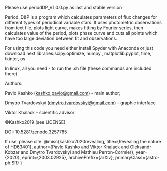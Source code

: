 Please use periodDP_V1.0.0.py as last and stable version

Period_D&P is a program which calculates parameters of flux changes for different types of periodical variable stars. 
It uses photometric observations from text file, plots light curve, makes fitting by Fourier series, then calculates 
value of the period, plots phase curve and cuts all points which have too large deviation between fit and observations.

For using this code you need either install Spyder with Anaconda or just download next libraries:scipy.optimize, numpy   , matplotlib.pyplot, time, tkinter, os   

In linux, all you need - to run the .sh file (these commands are included  there)

Authors:

  Pavlo Kashko (kashko.pavlo@gmail.com) - main author;
  
  Dmytro Tvardovskyi (dmytro.tvardovskyi@gmail.com) - graphic interface
  
  Viktor Khalack - scientific advisor
  
  ©Kashko2019 (see LICENSE)
  
  DOI: 10.5281/zenodo.3257785
 
If use, please cite:
  @misc{kashko2020revealing,
      title={Revealing the nature of HD63401},
      author={Pavlo Kashko and Viktor Khalack and Oleksandr Kobzar and Dmytro Tvardovskyi and Mathieu Perron-Cormier},
      year={2020},
      eprint={2003.02925},
      archivePrefix={arXiv},
      primaryClass={astro-ph.SR}
  }
